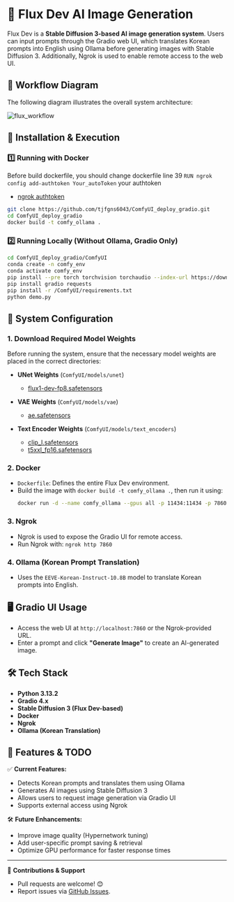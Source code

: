 # 🚀 Flux Dev AI Image Generation

Flux Dev is a **Stable Diffusion 3-based AI image generation system**. Users can input prompts through the Gradio web UI, which translates Korean prompts into English using Ollama before generating images with Stable Diffusion 3. Additionally, Ngrok is used to enable remote access to the web UI.

## 📌 **Workflow Diagram**
The following diagram illustrates the overall system architecture:

![flux_workflow](https://github.com/user-attachments/assets/70d73ed8-b13a-426b-ba87-1ae8fc66a6a3)

## 🔧 **Installation & Execution**
### 1️⃣ **Running with Docker**

Before build dockerfile, you should change dockerfile line 39 `RUN ngrok config add-authtoken Your_autoToken` your authtoken
- [ngrok authtoken](https://dashboard.ngrok.com/get-started/your-authtoken)

```bash
git clone https://github.com/tjfgns6043/ComfyUI_deploy_gradio.git
cd ComfyUI_deploy_gradio
docker build -t comfy_ollama .
```

### 2️⃣ **Running Locally (Without Ollama, Gradio Only)**
```bash
cd ComfyUI_deploy_gradio/ComfyUI
conda create -n comfy_env
conda activate comfy_env
pip install --pre torch torchvision torchaudio --index-url https://download.pytorch.org/whl/nightly/cu128
pip install gradio requests
pip install -r /ComfyUI/requirements.txt
python demo.py
```

## 📂 **System Configuration**
### **1. Download Required Model Weights**
Before running the system, ensure that the necessary model weights are placed in the correct directories:

- **UNet Weights** (`ComfyUI/models/unet`)
  - [flux1-dev-fp8.safetensors](https://huggingface.co/lllyasviel/flux1_dev/blob/main/flux1-dev-fp8.safetensors)

- **VAE Weights** (`ComfyUI/models/vae`)
  - [ae.safetensors](https://huggingface.co/black-forest-labs/FLUX.1-dev/blob/main/ae.safetensors)

- **Text Encoder Weights** (`ComfyUI/models/text_encoders`)
  - [clip_l.safetensors](https://huggingface.co/comfyanonymous/flux_text_encoders/blob/main/clip_l.safetensors)
  - [t5xxl_fp16.safetensors](https://huggingface.co/comfyanonymous/flux_text_encoders/blob/main/t5xxl_fp16.safetensors)

### **2. Docker**
- `Dockerfile`: Defines the entire Flux Dev environment.
- Build the image with `docker build -t comfy_ollama .`, then run it using:
  ```bash
  docker run -d --name comfy_ollama --gpus all -p 11434:11434 -p 7860:7860 comfy_ollama
  ```

### **3. Ngrok**
- Ngrok is used to expose the Gradio UI for remote access.
- Run Ngrok with: `ngrok http 7860`

### **4. Ollama (Korean Prompt Translation)**
- Uses the `EEVE-Korean-Instruct-10.8B` model to translate Korean prompts into English.

## 🖥 **Gradio UI Usage**
- Access the web UI at `http://localhost:7860` or the Ngrok-provided URL.
- Enter a prompt and click **"Generate Image"** to create an AI-generated image.

## 🛠 **Tech Stack**
- **Python 3.13.2**
- **Gradio 4.x**
- **Stable Diffusion 3 (Flux Dev-based)**
- **Docker**
- **Ngrok**
- **Ollama (Korean Translation)**

## 🚀 **Features & TODO**
✅ **Current Features:**
- Detects Korean prompts and translates them using Ollama
- Generates AI images using Stable Diffusion 3
- Allows users to request image generation via Gradio UI
- Supports external access using Ngrok

🛠 **Future Enhancements:**
- Improve image quality (Hypernetwork tuning)
- Add user-specific prompt saving & retrieval
- Optimize GPU performance for faster response times

---
📌 **Contributions & Support**
- Pull requests are welcome! 😊
- Report issues via [GitHub Issues](https://github.com/your-repo/flux-dev-ai/issues).

